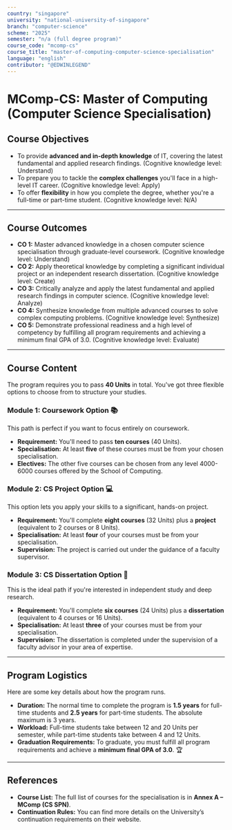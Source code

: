 ```yaml
---
country: "singapore"
university: "national-university-of-singapore"
branch: "computer-science"
scheme: "2025"
semester: "n/a (full degree program)"
course_code: "mcomp-cs"
course_title: "master-of-computing-computer-science-specialisation"
language: "english"
contributor: "@EDWINLEGEND"
---
```


# MComp-CS: Master of Computing (Computer Science Specialisation)

## Course Objectives

* To provide **advanced and in-depth knowledge** of IT, covering the latest fundamental and applied research findings. (Cognitive knowledge level: Understand)
* To prepare you to tackle the **complex challenges** you'll face in a high-level IT career. (Cognitive knowledge level: Apply)
* To offer **flexibility** in how you complete the degree, whether you're a full-time or part-time student. (Cognitive knowledge level: N/A)

---

## Course Outcomes

* **CO 1:** Master advanced knowledge in a chosen computer science specialisation through graduate-level coursework. (Cognitive knowledge level: Understand)
* **CO 2:** Apply theoretical knowledge by completing a significant individual project or an independent research dissertation. (Cognitive knowledge level: Create)
* **CO 3:** Critically analyze and apply the latest fundamental and applied research findings in computer science. (Cognitive knowledge level: Analyze)
* **CO 4:** Synthesize knowledge from multiple advanced courses to solve complex computing problems. (Cognitive knowledge level: Synthesize)
* **CO 5:** Demonstrate professional readiness and a high level of competency by fulfilling all program requirements and achieving a minimum final GPA of 3.0. (Cognitive knowledge level: Evaluate)

---

## Course Content

The program requires you to pass **40 Units** in total. You've got three flexible options to choose from to structure your studies.

### Module 1: Coursework Option 📚
This path is perfect if you want to focus entirely on coursework.
* **Requirement:** You'll need to pass **ten courses** (40 Units).
* **Specialisation:** At least **five** of these courses must be from your chosen specialisation.
* **Electives:** The other five courses can be chosen from any level 4000-6000 courses offered by the School of Computing.

### Module 2: CS Project Option 💻
This option lets you apply your skills to a significant, hands-on project.
* **Requirement:** You'll complete **eight courses** (32 Units) plus a **project** (equivalent to 2 courses or 8 Units).
* **Specialisation:** At least **four** of your courses must be from your specialisation.
* **Supervision:** The project is carried out under the guidance of a faculty supervisor.

### Module 3: CS Dissertation Option 🔬
This is the ideal path if you're interested in independent study and deep research.
* **Requirement:** You'll complete **six courses** (24 Units) plus a **dissertation** (equivalent to 4 courses or 16 Units).
* **Specialisation:** At least **three** of your courses must be from your specialisation.
* **Supervision:** The dissertation is completed under the supervision of a faculty advisor in your area of expertise.

---

## Program Logistics

Here are some key details about how the program runs.
* **Duration:** The normal time to complete the program is **1.5 years** for full-time students and **2.5 years** for part-time students. The absolute maximum is 3 years.
* **Workload:** Full-time students take between 12 and 20 Units per semester, while part-time students take between 4 and 12 Units.
* **Graduation Requirements:** To graduate, you must fulfill all program requirements and achieve a **minimum final GPA of 3.0**. 🏆

---

## References

* **Course List:** The full list of courses for the specialisation is in **Annex A – MComp (CS SPN)**.
* **Continuation Rules:** You can find more details on the University’s continuation requirements on their website.